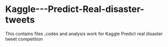 # Kaggle---Predict-Real-disaster-tweets
This contains files ,codes and analysis work for Kaggle Predict real disaster tweet competition
